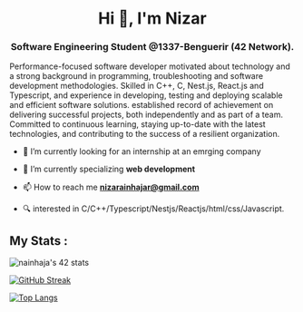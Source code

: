 <h1 align="center">Hi 👋, I'm Nizar</h1>
<h3 align="center">Software Engineering Student @1337-Benguerir (42 Network).</h3>

Performance-focused software developer motivated about technology and a strong background in programming, troubleshooting and software development methodologies. Skilled in C++, C, Nest.js, React.js and Typescript, and experience in developing, testing and deploying scalable and efficient software solutions. established record of achievement on delivering successful projects, both independently and as part of a team. Committed to continuous learning, staying up-to-date with the latest technologies, and contributing to the success of a resilient organization.




- 🔭 I’m currently looking for an internship at an emrging company

- 🌱 I’m currently specializing **web development**

- 📫 How to reach me **nizarainhajar@gmail.com**

- 🔍 interested in C/C++/Typescript/Nestjs/Reactjs/html/css/Javascript.

<h2> My Stats : </h2>

<img src="https://badge.mediaplus.ma/kettlebells/nainhaja" alt="nainhaja's 42 stats" />

[![GitHub Streak](http://github-readme-streak-stats.herokuapp.com?user=nainhaja&theme=dark&background=000000)](https://git.io/streak-stats)

[![Top Langs](https://github-readme-stats.vercel.app/api/top-langs/?username=nainhaja&langs_count=15&layout=compact&theme=highcontrast)](https://github.com/nainhaja)

